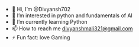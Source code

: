 - 👋 Hi, I’m @Divyansh702
- 👀 I’m interested in python and fundamentals of AI
- 🌱 I’m currently learning Python
- 📫 How to reach me divyanshmali321@gmail.com
- ⚡ Fun fact: love Gaming

<!---
Divyansh702/Divyansh702 is a ✨ special ✨ repository because its `README.md` (this file) appears on your GitHub profile.
You can click the Preview link to take a look at your changes.
--->
